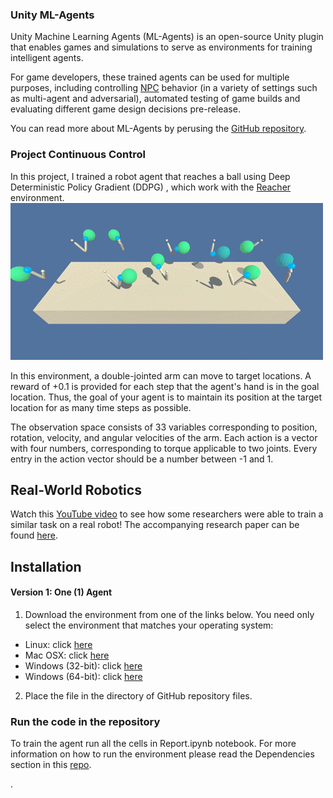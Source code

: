 ### Unity ML-Agents
Unity Machine Learning Agents (ML-Agents) is an open-source Unity plugin that enables games and simulations to serve as environments for training intelligent agents.

For game developers, these trained agents can be used for multiple purposes, including controlling [NPC](https://en.wikipedia.org/wiki/Non-player_character) behavior (in a variety of settings such as multi-agent and adversarial), automated testing of game builds and evaluating different game design decisions pre-release.

You can read more about ML-Agents by perusing the [GitHub repository](https://github.com/Unity-Technologies/ml-agents).

### Project Continuous Control
In this project, I trained a robot agent that reaches a ball using Deep Deterministic Policy Gradient (DDPG) , which work with the [Reacher](https://github.com/Unity-Technologies/ml-agents/blob/master/docs/Learning-Environment-Examples.md#reacher) environment. </br>
![Unity ML-Agents Reacher Environment](https://github.com/calincan2000/Continuous_Control/blob/master/reacher.gif) </br>

In this environment, a double-jointed arm can move to target locations. A reward of +0.1 is provided for each step that the agent's hand is in the goal location. Thus, the goal of your agent is to maintain its position at the target location for as many time steps as possible.

The observation space consists of 33 variables corresponding to position, rotation, velocity, and angular velocities of the arm. Each action is a vector with four numbers, corresponding to torque applicable to two joints. Every entry in the action vector should be a number between -1 and 1.
## Real-World Robotics

Watch this [YouTube video](https://www.youtube.com/watch?v=ZVIxt2rt1_4) to see how some researchers were able to train a similar task on a real robot! The accompanying research paper can be found [here](https://arxiv.org/pdf/1803.07067.pdf). </br>

## Installation

#### Version 1: One (1) Agent
1. Download the environment from one of the links below. You need only select the environment that matches your operating system:

* Linux: click [here](https://s3-us-west-1.amazonaws.com/udacity-drlnd/P2/Reacher/one_agent/Reacher_Linux.zip) </br>
* Mac OSX: click [here](https://s3-us-west-1.amazonaws.com/udacity-drlnd/P2/Reacher/one_agent/Reacher.app.zip) </br>
* Windows (32-bit): click [here](https://s3-us-west-1.amazonaws.com/udacity-drlnd/P2/Reacher/one_agent/Reacher_Windows_x86.zip) </br>
* Windows (64-bit): click [here](https://s3-us-west-1.amazonaws.com/udacity-drlnd/P2/Reacher/one_agent/Reacher_Windows_x86_64.zip) </br>

2. Place the file in the directory of GitHub repository files.

### Run the code in the repository 
To train the agent run all the cells in Report.ipynb notebook. For more information on how to run the environment please read the Dependencies section in this [repo](https://github.com/udacity/deep-reinforcement-learning#dependencies).

.

